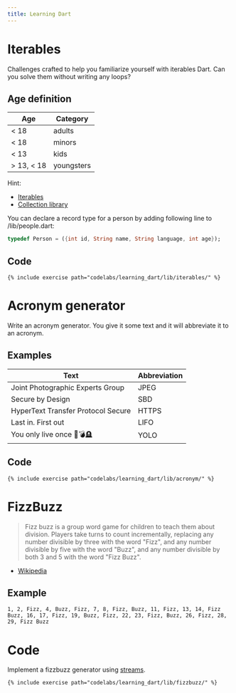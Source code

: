 ```yaml
---
title: Learning Dart
---
```

<script type="text/javascript" src="https://dartpad.dev/inject_embed.dart.js" defer></script>

# Iterables

Challenges crafted to help you familiarize yourself with iterables Dart.
Can you solve them without writing any loops?

## Age definition

| Age | Category |
|-|-|
| < 18 | adults |
| < 18 | minors |
| < 13 | kids |
| > 13, < 18 | youngsters |

Hint:
  - [Iterables](https://dart.dev/codelabs/iterables)
  - [Collection library](https://pub.dev/documentation/collection/latest/collection/collection-library.html)

You can declare a record type for a person by adding following line to
/lib/people.dart:

```dart
typedef Person = ({int id, String name, String language, int age});
```

## Code

```run-dartpad:mode-dart
{% include exercise path="codelabs/learning_dart/lib/iterables/" %}
```

# Acronym generator

Write an acronym generator.
You give it some text and it will abbreviate it to an acronym.

## Examples

| Text | Abbreviation |
|-|-|
| Joint Photographic Experts Group | JPEG |
| Secure by Design | SBD | Abbreviates text with lower case |
| HyperText Transfer Protocol Secure | HTTPS | Abbreviates text with mixed case |
| Last in. First out | LIFO | Ignores punctuation |
| You only live once 👶💣🪦 | YOLO | Ignores emojis |

## Code

```run-dartpad:mode-dart
{% include exercise path="codelabs/learning_dart/lib/acronym/" %}
```

# FizzBuzz

> Fizz buzz is a group word game for children to teach them about division.
Players take turns to count incrementally, replacing any number divisible by
three with the word "Fizz", and any number divisible by five with the word
"Buzz", and any number divisible by both 3 and 5 with the word "Fizz Buzz".

- [Wikipedia](https://en.wikipedia.org/wiki/Fizz_buzz)

## Example

`1, 2, Fizz, 4, Buzz, Fizz, 7, 8, Fizz, Buzz, 11, Fizz, 13, 14, Fizz Buzz, 16, 17, Fizz, 19, Buzz, Fizz, 22, 23, Fizz, Buzz, 26, Fizz, 28, 29, Fizz Buzz`

# Code

Implement a fizzbuzz generator using
[streams](https://dart.dev/articles/libraries/creating-streams).

```run-dartpad:mode-dart
{% include exercise path="codelabs/learning_dart/lib/fizzbuzz/" %}
```
